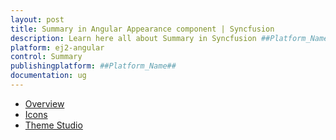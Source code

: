 ```yaml
---
layout: post
title: Summary in Angular Appearance component | Syncfusion
description: Learn here all about Summary in Syncfusion ##Platform_Name## Appearance component of Syncfusion Essential JS 2 and more.
platform: ej2-angular
control: Summary 
publishingplatform: ##Platform_Name##
documentation: ug
---
```


* [Overview](appearance/overview.md)
* [Icons](appearance/icons.md)
* [Theme Studio](appearance/theme-studio.md)